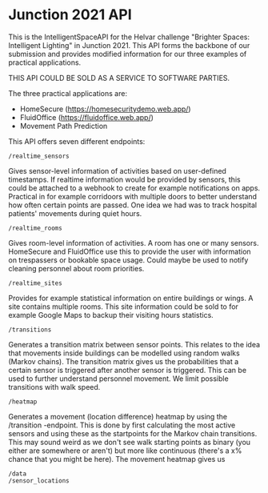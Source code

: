 # Junction 2021 API

This is the IntelligentSpaceAPI for the Helvar challenge "Brighter Spaces: Intelligent Lighting" in Junction 2021. This API forms the backbone of our
submission and provides modified information for our three examples of practical applications.

THIS API COULD BE SOLD AS A SERVICE TO SOFTWARE PARTIES.

The three practical applications are:
 - HomeSecure (https://homesecuritydemo.web.app/)
 - FluidOffice (https://fluidoffice.web.app/)
 - Movement Path Prediction
 
This API offers seven different endpoints:

    /realtime_sensors

Gives sensor-level information of activities based on user-defined timestamps. If realtime information would be provided by sensors, this could be
attached to a webhook to create for example notifications on apps. Practical in for example corridoors with multiple doors to better understand how
often certain points are passed. One idea we had was to track hospital patients' movements during quiet hours.

    /realtime_rooms
    
Gives room-level information of activities. A room has one or many sensors. HomeSecure and FluidOffice use this to provide the user with information
on trespassers or bookable space usage. Could maybe be used to notify cleaning personnel about room priorities.

    /realtime_sites
    
Provides for example statistical information on entire buildings or wings. A site contains multiple rooms. This site information could be sold to for
example Google Maps to backup their visiting hours statistics.
    
    /transitions
    
Generates a transition matrix between sensor points. This relates to the idea that movements inside buildings can be modelled using random walks
(Markov chains). The transition matrix gives us the probabilities that a certain sensor is triggered after another sensor is triggered. This can
be used to further understand personnel movement. We limit possible transitions with walk speed.
    
    /heatmap
    
Generates a movement (location difference) heatmap by using the /transition -endpoint. This is done by first calculating the most active sensors
and using these as the startpoints for the Markov chain transitions. This may sound weird as we don't see walk starting points as binary (you
either are somewhere or aren't) but more like continuous (there's a x% chance that you might be here). The movement heatmap gives us 

    /data
    /sensor_locations
